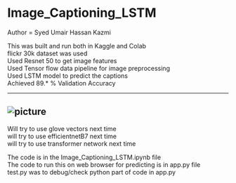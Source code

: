 # Image_Captioning_LSTM
 
 Author =  Syed Umair Hassan Kazmi
 
This was built and run both in Kaggle and Colab   
flickr 30k dataset was used   
Used Resnet 50 to get image features     
Used Tensor flow data pipeline for image preprocessing    
Used LSTM model to predict the captions    
Achieved 89.* % Validation Accuracy   


-----------------------
![picture](/../main/Picture/Capture1.png)
-----------------------

Will try to use glove vectors next time     
will try to use efficientnetB7 next time     
will try to use transformer network next time     

The code is in the Image_Captioning_LSTM.ipynb file    
The code to run this on web browser for predicting is in app.py file    
test.py was to debug/check python part of code in app.py
